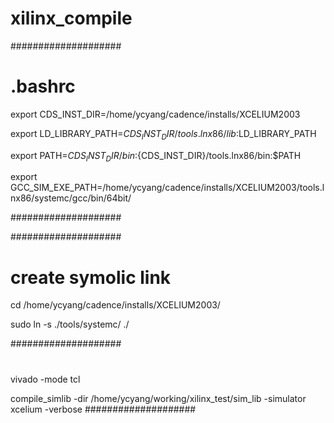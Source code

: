 # xilinx_compile

####################
# .bashrc

export CDS_INST_DIR=/home/ycyang/cadence/installs/XCELIUM2003

export LD_LIBRARY_PATH=${CDS_INST_DIR}/tools.lnx86/lib:$LD_LIBRARY_PATH

export PATH=${CDS_INST_DIR}/bin:${CDS_INST_DIR}/tools.lnx86/bin:$PATH

export GCC_SIM_EXE_PATH=/home/ycyang/cadence/installs/XCELIUM2003/tools.lnx86/systemc/gcc/bin/64bit/

####################

####################
# create symolic link 
cd /home/ycyang/cadence/installs/XCELIUM2003/

sudo ln -s ./tools/systemc/ ./

####################
# 
vivado -mode tcl 

compile_simlib -dir /home/ycyang/working/xilinx_test/sim_lib -simulator xcelium -verbose 
####################




